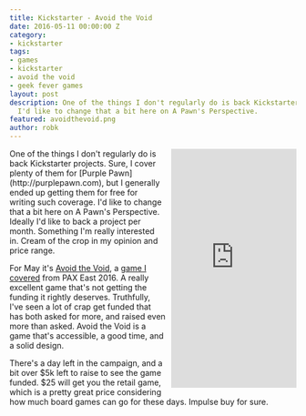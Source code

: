 ```yaml
---
title: Kickstarter - Avoid the Void
date: 2016-05-11 00:00:00 Z
category:
- kickstarter
tags:
- games
- kickstarter
- avoid the void
- geek fever games
layout: post
description: One of the things I don't regularly do is back Kickstarter projects.
  I'd like to change that a bit here on A Pawn's Perspective.
featured: avoidthevoid.png
author: robk
---
```


<iframe style="float:right;margin-left:10px;margin-bottom:10px;" frameborder="0" height="420" scrolling="no" src="https://www.kickstarter.com/projects/geekfevergames/avoid-the-void-a-board-game-of-chaos-and-survival/widget/card.html?v=2" width="220"></iframe>One of the things I don't regularly do is back Kickstarter projects. Sure, I cover plenty of them for [Purple Pawn](http://purplepawn.com), but I generally ended up getting them for free for writing such coverage. I'd like to change that a bit here on A Pawn's Perspective. Ideally I'd like to back a project per month. Something I'm really interested in. Cream of the crop in my opinion and price range.

For May it's [Avoid the Void](https://www.kickstarter.com/projects/geekfevergames/avoid-the-void-a-board-game-of-chaos-and-survival), a [game I covered](http://www.purplepawn.com/2016/04/pax-east-2016-avoid-the-void-by-geek-fever-games/) from PAX East 2016. A really excellent game that's not getting the funding it rightly deserves. Truthfully, I've seen a lot of crap get funded that has both asked for more, and raised even more than asked. Avoid the Void is a game that's accessible, a good time, and a solid design.

There's a day left in the campaign, and a bit over $5k left to raise to see the game funded. $25 will get you the retail game, which is a pretty great price considering how much board games can go for these days. Impulse buy for sure.

